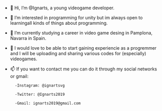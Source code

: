 - 👋 Hi, I’m @Ignarts, a young videogame developer.
- 👀 I’m interested in programming for unity but im always open to learningall kinds of things about programming.
- 🌱 I’m currently studying a career in video game desing in Pamplona, Navarra in Spain.
- 💞️ I would love to be able to start gaining experiencie as a progremmer and I will be uploading and sharing various codes for (especially) videogames.
- 📫 If you want to contact me you can do it through my social networks or gmail:
        
        -Instagram: @ignartsvg
        
        -Twitter: @Ignarts2019
        
        -Gmail: ignarts2019@gmail.com
